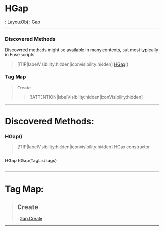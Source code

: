 # HGap
 : [LayoutObj](LayoutObj.md) : [Gap](Gap.md)
___
### Discovered Methods  
Discovered methods might be available in many contexts, but most typically in Fuse scripts  
> [!TIP|labelVisibility:hidden|iconVisibility:hidden]
> [HGap](#HGap)()
>
### Tag Map
> Create
>
>> [!ATTENTION|labelVisibility:hidden|iconVisibility:hidden]
___

# Discovered Methods: <!-- {docsify-ignore} -->

### HGap()
> [!TIP|labelVisibility:hidden|iconVisibility:hidden]
> HGap constructor
>
> ```php
HGap HGap(TagList tags)
> ```
>
___


# Tag Map: <!-- {docsify-ignore} -->

>## Create 
> : [Gap.Create](Gap.md#Create)
___


